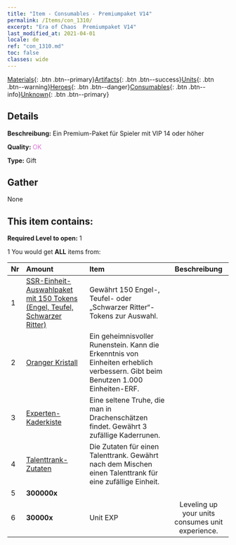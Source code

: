 ```yaml
---
title: "Item - Consumables - Premiumpaket V14"
permalink: /Items/con_1310/
excerpt: "Era of Chaos  Premiumpaket V14"
last_modified_at: 2021-04-01
locale: de
ref: "con_1310.md"
toc: false
classes: wide
---
```

 [Materials](/de/Items/){: .btn .btn--primary}[Artifacts](/de/Items/Artifacts/){: .btn .btn--success}[Units](/de/Items/Units/){: .btn .btn--warning}[Heroes](/de/Items/Heroes/){: .btn .btn--danger}[Consumables](/de/Items/Consumables/){: .btn .btn--info}[Unknown](/de/Items/Unknown/){: .btn .btn--primary}

## Details
 **Beschreibung:** Ein Premium-Paket für Spieler mit VIP 14 oder höher

 **Quality:** <span style="color: #DA70D6">OK</span>

 **Type:** Gift

## Gather

  None

## This item contains:

 **Required Level to open:** 1

 1 You would get **ALL** items  from:

  | Nr | Amount |     Item    | Beschreibung |
  |:---|:-------|:------------|:-----------:|
  | 1 | [SSR-Einheit-Auswahlpaket mit 150 Tokens (Engel, Teufel, Schwarzer Ritter)](/de/Items/con_1322/) | Gewährt 150 Engel-, Teufel- oder „Schwarzer Ritter“-Tokens zur Auswahl. | 
  | 2 | [Oranger Kristall](/de/Items/con_730/) | Ein geheimnisvoller Runenstein. Kann die Erkenntnis von Einheiten erheblich verbessern. Gibt beim Benutzen 1.000 Einheiten-ERF. | 
  | 3 | [Experten-Kaderkiste](/de/Items/con_776/) | Eine seltene Truhe, die man in Drachenschätzen findet. Gewährt 3 zufällige Kaderrunen. | 
  | 4 | [Talenttrank-Zutaten](/de/Items/con_1120/) | Die Zutaten für einen Talenttrank. Gewährt nach dem Mischen einen Talenttrank für eine zufällige Einheit. | 
  | 5 |  **300000x** | <i class="fas fa-coins"/> |  | 
  | 6 |  **30000x** | Unit EXP | Leveling up your units consumes unit experience.  | 
